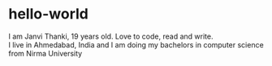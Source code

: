# hello-world

I am Janvi Thanki, 19 years old. Love to code, read and write.  
I live in Ahmedabad, India and I am doing my bachelors in computer science from Nirma University 
